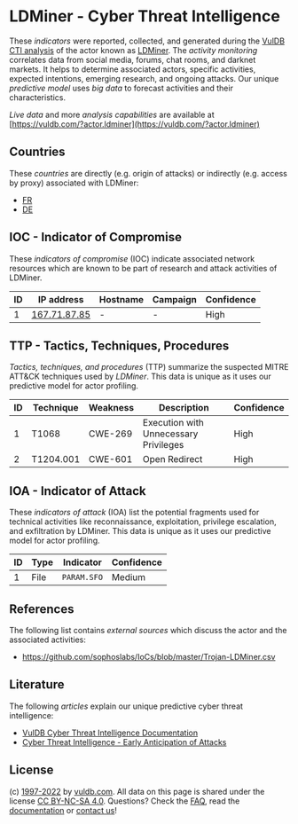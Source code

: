 # LDMiner - Cyber Threat Intelligence

These _indicators_ were reported, collected, and generated during the [VulDB CTI analysis](https://vuldb.com/?kb.cti) of the actor known as [LDMiner](https://vuldb.com/?actor.ldminer). The _activity monitoring_ correlates data from social media, forums, chat rooms, and darknet markets. It helps to determine associated actors, specific activities, expected intentions, emerging research, and ongoing attacks. Our unique _predictive model_ uses _big data_ to forecast activities and their characteristics.

_Live data_ and more _analysis capabilities_ are available at [https://vuldb.com/?actor.ldminer](https://vuldb.com/?actor.ldminer)

## Countries

These _countries_ are directly (e.g. origin of attacks) or indirectly (e.g. access by proxy) associated with LDMiner:

* [FR](https://vuldb.com/?country.fr)
* [DE](https://vuldb.com/?country.de)

## IOC - Indicator of Compromise

These _indicators of compromise_ (IOC) indicate associated network resources which are known to be part of research and attack activities of LDMiner.

ID | IP address | Hostname | Campaign | Confidence
-- | ---------- | -------- | -------- | ----------
1 | [167.71.87.85](https://vuldb.com/?ip.167.71.87.85) | - | - | High

## TTP - Tactics, Techniques, Procedures

_Tactics, techniques, and procedures_ (TTP) summarize the suspected MITRE ATT&CK techniques used by _LDMiner_. This data is unique as it uses our predictive model for actor profiling.

ID | Technique | Weakness | Description | Confidence
-- | --------- | -------- | ----------- | ----------
1 | T1068 | CWE-269 | Execution with Unnecessary Privileges | High
2 | T1204.001 | CWE-601 | Open Redirect | High

## IOA - Indicator of Attack

These _indicators of attack_ (IOA) list the potential fragments used for technical activities like reconnaissance, exploitation, privilege escalation, and exfiltration by LDMiner. This data is unique as it uses our predictive model for actor profiling.

ID | Type | Indicator | Confidence
-- | ---- | --------- | ----------
1 | File | `PARAM.SFO` | Medium

## References

The following list contains _external sources_ which discuss the actor and the associated activities:

* https://github.com/sophoslabs/IoCs/blob/master/Trojan-LDMiner.csv

## Literature

The following _articles_ explain our unique predictive cyber threat intelligence:

* [VulDB Cyber Threat Intelligence Documentation](https://vuldb.com/?kb.cti)
* [Cyber Threat Intelligence - Early Anticipation of Attacks](https://www.scip.ch/en/?labs.20201022)

## License

(c) [1997-2022](https://vuldb.com/?kb.changelog) by [vuldb.com](https://vuldb.com/?kb.about). All data on this page is shared under the license [CC BY-NC-SA 4.0](https://creativecommons.org/licenses/by-nc-sa/4.0/). Questions? Check the [FAQ](https://vuldb.com/?kb.faq), read the [documentation](https://vuldb.com/?kb) or [contact us](https://vuldb.com/?contact)!
